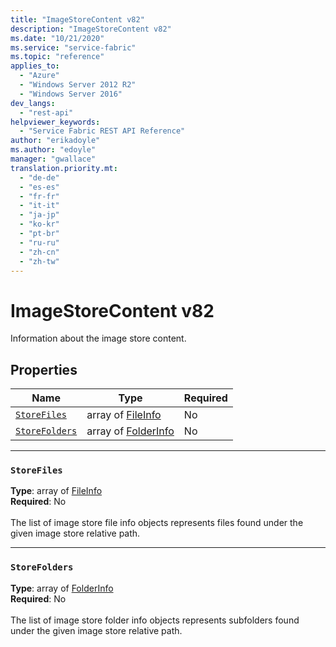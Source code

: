 ```yaml
---
title: "ImageStoreContent v82"
description: "ImageStoreContent v82"
ms.date: "10/21/2020"
ms.service: "service-fabric"
ms.topic: "reference"
applies_to: 
  - "Azure"
  - "Windows Server 2012 R2"
  - "Windows Server 2016"
dev_langs: 
  - "rest-api"
helpviewer_keywords: 
  - "Service Fabric REST API Reference"
author: "erikadoyle"
ms.author: "edoyle"
manager: "gwallace"
translation.priority.mt: 
  - "de-de"
  - "es-es"
  - "fr-fr"
  - "it-it"
  - "ja-jp"
  - "ko-kr"
  - "pt-br"
  - "ru-ru"
  - "zh-cn"
  - "zh-tw"
---
```

# ImageStoreContent v82

Information about the image store content.

## Properties
| Name | Type | Required |
| --- | --- | --- |
| [`StoreFiles`](#storefiles) | array of [FileInfo](sfclient-v82-model-fileinfo.md) | No |
| [`StoreFolders`](#storefolders) | array of [FolderInfo](sfclient-v82-model-folderinfo.md) | No |

____
### `StoreFiles`
__Type__: array of [FileInfo](sfclient-v82-model-fileinfo.md) <br/>
__Required__: No<br/>
<br/>
The list of image store file info objects represents files found under the given image store relative path.

____
### `StoreFolders`
__Type__: array of [FolderInfo](sfclient-v82-model-folderinfo.md) <br/>
__Required__: No<br/>
<br/>
The list of image store folder info objects represents subfolders found under the given image store relative path.
